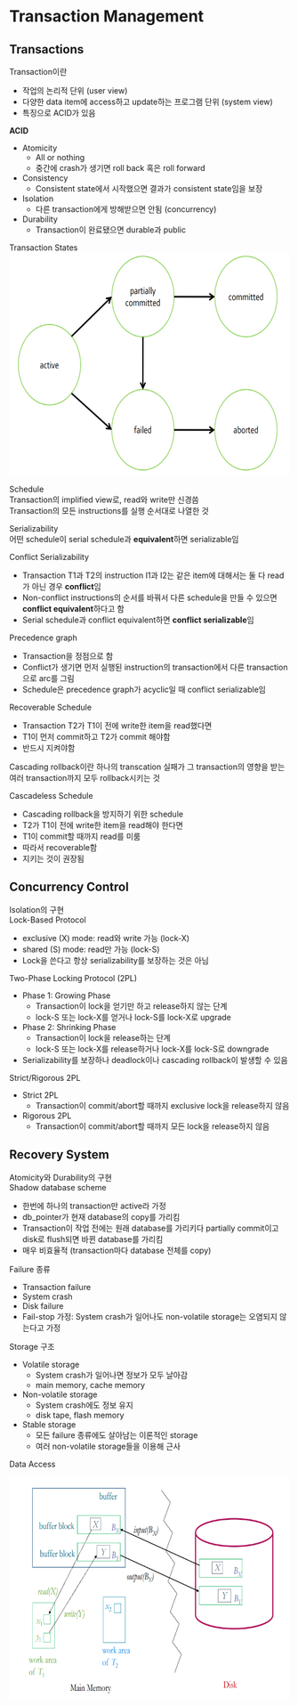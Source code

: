 # Transaction Management
## Transactions
Transaction이란
- 작업의 논리적 단위 (user view)
- 다양한 data item에 access하고 update하는 프로그램 단위 (system view)
- 특징으로 ACID가 있음

**ACID**
- Atomicity
    - All or nothing
    - 중간에 crash가 생기면 roll back 혹은 roll forward
- Consistency
    - Consistent state에서 시작했으면 결과가 consistent state임을 보장
- Isolation
    - 다른 transaction에게 방해받으면 안됨 (concurrency)
- Durability
    - Transaction이 완료됐으면 durable과 public

Transaction States  
<img src = "https://github.com/eomhs/TIL/blob/main/figures/Transaction%20states.PNG" width="600" height="400"/>  

Schedule  
Transaction의 implified view로, read와 write만 신경씀  
Transaction의 모든 instructions를 실행 순서대로 나열한 것

Serializability  
어떤 schedule이 serial schedule과 **equivalent**하면 serializable임  

Conflict Serializability  
- Transaction T1과 T2의 instruction I1과 I2는 같은 item에 대해서는 둘 다 read가 아닌 경우 **conflict**임  
- Non-conflict instructions의 순서를 바꿔서 다른 schedule을 만들 수 있으면 **conflict equivalent**하다고 함
- Serial schedule과 conflict equivalent하면 **conflict serializable**임

Precedence graph
- Transaction을 정점으로 함
- Conflict가 생기면 먼저 실행된 instruction의 transaction에서 다른 transaction으로 arc를 그림
- Schedule은 precedence graph가 acyclic일 때 conflict serializable임

Recoverable Schedule
- Transaction T2가 T1이 전에 write한 item을 read했다면
- T1이 먼저 commit하고 T2가 commit 해야함
- 반드시 지켜야함

Cascading rollback이란 하나의 transcation 실패가 그 transaction의 영향을 받는 여러 transaction까지 모두 rollback시키는 것  

Cascadeless Schedule
- Cascading rollback을 방지하기 위한 schedule
- T2가 T1이 전에 write한 item을 read해야 한다면
- T1이 commit할 때까지 read를 미룸
- 따라서 recoverable함
- 지키는 것이 권장됨

## Concurrency Control
Isolation의 구현   
Lock-Based Protocol
- exclusive (X) mode: read와 write 가능 (lock-X)
- shared (S) mode: read만 가능 (lock-S)
- Lock을 쓴다고 항상 serializability를 보장하는 것은 아님

Two-Phase Locking Protocol (2PL)
- Phase 1: Growing Phase
    - Transaction이 lock을 얻기만 하고 release하지 않는 단계
    - lock-S 또는 lock-X를 얻거나 lock-S를 lock-X로 upgrade
- Phase 2: Shrinking Phase
    - Transaction이 lock을 release하는 단계
    - lock-S 또는 lock-X를 release하거나 lock-X를 lock-S로 downgrade
- Serializability를 보장하나 deadlock이나 cascading rollback이 발생할 수 있음

Strict/Rigorous 2PL
- Strict 2PL
    - Transaction이 commit/abort할 때까지 exclusive lock을 release하지 않음
- Rigorous 2PL
    - Transaction이 commit/abort할 때까지 모든 lock을 release하지 않음

## Recovery System
Atomicity와 Durability의 구현  
Shadow database scheme
- 한번에 하나의 transaction만 active라 가정
- db_pointer가 현재 database의 copy를 가리킴
- Transaction이 작업 전에는 원래 database를 가리키다 partially commit이고 disk로 flush되면 바뀐 database를 가리킴 
- 매우 비효율적 (transaction마다 database 전체를 copy)

Failure 종류
- Transaction failure
- System crash
- Disk failure
- Fail-stop 가정: System crash가 일어나도 non-volatile storage는 오염되지 않는다고 가정 

Storage 구조
- Volatile storage
    - System crash가 일어나면 정보가 모두 날아감
    - main memory, cache memory
- Non-volatile storage
    - System crash에도 정보 유지
    - disk tape, flash memory
- Stable storage
    - 모든 failure 종류에도 살아남는 이론적인 storage
    - 여러 non-volatile storage들을 이용해 근사

Data Access    

<img src = "https://github.com/eomhs/TIL/blob/main/figures/Data%20access.PNG" width="600" height="400"/>  